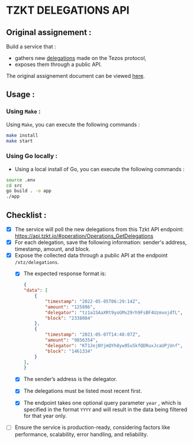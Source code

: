 # TZKT DELEGATIONS API

## Original assignement :

Build a service that :
- gathers new [delegations](https://opentezos.com/baking/delegating/) made on the Tezos protocol,
- exposes them through a public API. 

The original assignement document can be viewed [here](./docs/ASSIGNEMENT.md).

## Usage :
### Using `Make` :
Using `Make`, you can execute the following commands :

```bash
make install
make start
```


### Using Go locally :
- Using a local install of Go, you can execute the following commands :

```bash
source .env
cd src
go build . -o app
./app
```

## Checklist :

- [X] The service will poll the new delegations from this Tzkt API endpoint: https://api.tzkt.io/#operation/Operations_GetDelegations
- [X] For each delegation, save the following information: sender's address, timestamp, amount, and block.
- [X] Expose the collected data through a public API at the endpoint `/xtz/delegations`.
    - [X] The expected response format is:
    
        ```json
        {
        "data": [ 
            {
                "timestamp": "2022-05-05T06:29:14Z",
                "amount": "125896",
                "delegator": "tz1a1SAaXRt9yoGMx29rh9FsBF4UzmvojdTL",
                "block": "2338084"
            },
            {
                "timestamp": "2021-05-07T14:48:07Z",
                "amount": "9856354",
                "delegator": "KT1JejNYjmQYh8yw95u5kfQDRuxJcaUPjUnf",
                "block": "1461334"
            }
        ],
        }
        ```
    
    - [X] The sender’s address is the delegator.
    - [X] The delegations must be listed most recent first.
    - [X] The endpoint takes one optional query parameter `year` , which is specified in the format `YYYY` and will result in the data being filtered for that year only.
- [ ] Ensure the service is production-ready, considering factors like performance, scalability, error handling, and reliability.